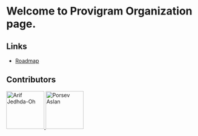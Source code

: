 # Welcome to Provigram Organization page.

## Links
- [Roadmap](https://github.com/orgs/provigram/projects/7?fullscreen=true)

## Contributors
<a href="https://github.com/arifjehoh/">
    <img src="https://avatars.githubusercontent.com/u/25460850?v=4" alt="Arif Jedhda-Oh" width="100px">
</a>
<a href="https://github.com/mrporsev/">
    <img src="https://avatars.githubusercontent.com/u/54756311?v=4" alt="Porsev Aslan " width="100px">
</a>
